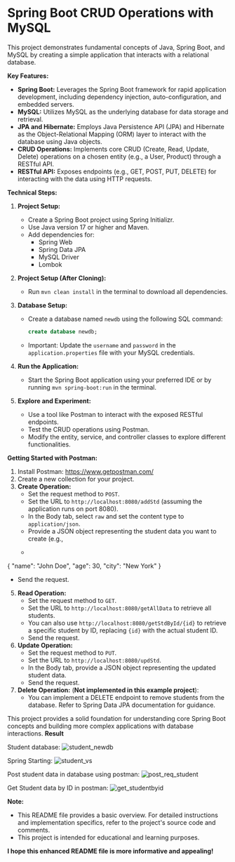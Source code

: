 # Spring Boot CRUD Operations with MySQL

This project demonstrates fundamental concepts of Java, Spring Boot, and MySQL by creating a simple application that interacts with a relational database.

**Key Features:**

* **Spring Boot:** Leverages the Spring Boot framework for rapid application development, including dependency injection, auto-configuration, and embedded servers.
* **MySQL:** Utilizes MySQL as the underlying database for data storage and retrieval.
* **JPA and Hibernate:** Employs Java Persistence API (JPA) and Hibernate as the Object-Relational Mapping (ORM) layer to interact with the database using Java objects.
* **CRUD Operations:** Implements core CRUD (Create, Read, Update, Delete) operations on a chosen entity (e.g., a User, Product) through a RESTful API.
* **RESTful API:** Exposes endpoints (e.g., GET, POST, PUT, DELETE) for interacting with the data using HTTP requests.

**Technical Steps:**

1. **Project Setup:**

   * Create a Spring Boot project using Spring Initializr.
   * Use Java version 17 or higher and Maven.
   * Add dependencies for:
       * Spring Web
       * Spring Data JPA
       * MySQL Driver
       * Lombok

2. **Project Setup (After Cloning):**

   * Run `mvn clean install` in the terminal to download all dependencies.

3. **Database Setup:**

   * Create a database named `newdb` using the following SQL command:

     ```sql
     create database newdb;
     ```

   * Important: Update the `username` and `password` in the `application.properties` file with your MySQL credentials.

4. **Run the Application:**

   * Start the Spring Boot application using your preferred IDE or by running `mvn spring-boot:run` in the terminal.

5. **Explore and Experiment:**

   * Use a tool like Postman to interact with the exposed RESTful endpoints.
   * Test the CRUD operations using Postman.
   * Modify the entity, service, and controller classes to explore different functionalities.

**Getting Started with Postman:**

1. Install Postman: https://www.getpostman.com/
2. Create a new collection for your project.
3. **Create Operation:**
   * Set the request method to `POST`.
   * Set the URL to `http://localhost:8080/addStd` (assuming the application runs on port 8080).
   * In the Body tab, select `raw` and set the content type to `application/json`.
   * Provide a JSON object representing the student data you want to create (e.g.,
   * ```json
{
  "name": "John Doe",
  "age": 30,
  "city": "New York"
}
   * Send the request.
5. **Read Operation:**
   * Set the request method to `GET`.
   * Set the URL to `http://localhost:8080/getAllData` to retrieve all students.
   * You can also use `http://localhost:8080/getStdById/{id}` to retrieve a specific student by ID, replacing `{id}` with the actual student ID.
   * Send the request.
6. **Update Operation:**
   * Set the request method to `PUT`.
   * Set the URL to `http://localhost:8080/updStd`.
   * In the Body tab, provide a JSON object representing the updated student data.
   * Send the request.
7. **Delete Operation:** (**Not implemented in this example project**):
   * You can implement a DELETE endpoint to remove students from the database. Refer to Spring Data JPA documentation for guidance.

This project provides a solid foundation for understanding core Spring Boot concepts and building more complex applications with database interactions.
 **Result**

Student database:
![student_newdb](https://github.com/user-attachments/assets/a125d86e-cfce-413c-b541-7c58575f4667)

Spring Starting:
![student_vs](https://github.com/user-attachments/assets/82535cf7-5af1-40d4-be24-ad84f082abb0)

Post student data in database using postman:
![post_req_student](https://github.com/user-attachments/assets/ec4df98b-2966-4132-bb75-142639e714ab)

Get Student data by ID in postman:
![get_studentbyid](https://github.com/user-attachments/assets/e10a76cf-4d45-4312-bf8d-3837de157a72)


 
**Note:**

* This README file provides a basic overview. For detailed instructions and implementation specifics, refer to the project's source code and comments.
* This project is intended for educational and learning purposes.

**I hope this enhanced README file is more informative and appealing!**
